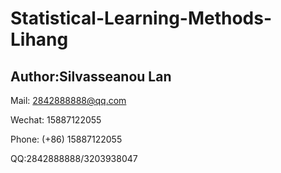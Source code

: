 # Statistical-Learning-Methods-Lihang
## Author:Silvasseanou Lan
Mail: 2842888888@qq.com

Wechat: 15887122055

Phone: (+86) 15887122055

QQ:2842888888/3203938047
